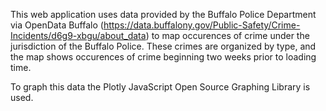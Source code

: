 This web application uses data provided by the Buffalo Police Department via OpenData Buffalo (https://data.buffalony.gov/Public-Safety/Crime-Incidents/d6g9-xbgu/about_data) to map occurences of crime under the jurisdiction of the Buffalo Police. These crimes are organized by type, and the map shows occurences of crime beginning two weeks prior to loading time. 

To graph this data the Plotly JavaScript Open Source Graphing Library is used. 
